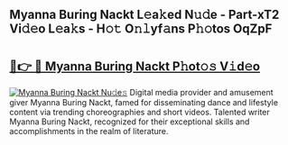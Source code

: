 ## Myanna Buring Nackt L𝚎a𝚔ed N𝚞𝚍e - Part-xT2 Vi𝚍𝚎o L𝚎a𝚔s - H𝚘𝚝 O𝚗𝚕yf𝚊ns P𝚑𝚘tos OqZpF

# <h2><a href="http://kf0r9k4.oniu.top/?m=Myanna+Buring+Nackt">🔗👉 🔴 Myanna Buring Nackt P𝚑ot𝚘𝚜 V𝚒d𝚎o</a></h2>

[![Myanna Buring Nackt Nu𝚍e𝚜](https://i.imgur.com/0qMVB7G.gif)](http://kf0r9k4.oniu.top/?m=Myanna+Buring+Nackt)
Digital media provider and amusement giver Myanna Buring Nackt, famed for disseminating dance and lifestyle content via trending choreographies and short videos. Talented writer Myanna Buring Nackt, recognized for their exceptional skills and accomplishments in the realm of literature.  
